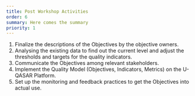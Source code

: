 ```yaml
---
title: Post Workshop Activities
order: 6
summary: Here comes the summary
priority: 1
---
```

1. Finalize the descriptions of the Objectives by the objective owners.
2. Analysing the existing data to find out the current level and adjust the thresholds and targets for the quality indicators. 
3. Communicate the Objectives among relevant stakeholders.
4. Implement the Quality Model (Objectives, Indicators, Metrics) on the U-QASAR Platform.
5. Set up the monitoring and feedback practices to get the Objectives into actual use.

